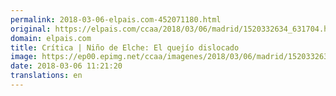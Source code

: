 ```yaml
---
permalink: 2018-03-06-elpais.com-452071180.html
original: https://elpais.com/ccaa/2018/03/06/madrid/1520332634_631704.html#?ref=rss&format=simple&link=link
domain: elpais.com
title: Crítica | Niño de Elche: El quejío dislocado
image: https://ep00.epimg.net/ccaa/imagenes/2018/03/06/madrid/1520332634_631704_1520333349_rrss_normal.jpg
date: 2018-03-06 11:21:20
translations: en
---
```


